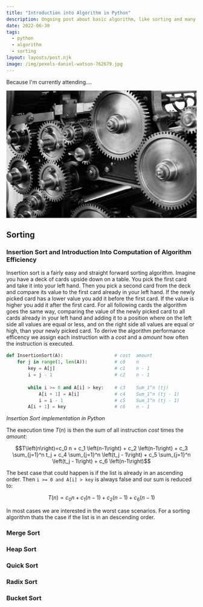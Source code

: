 ```yaml
---
title: "Introduction into Algorithm in Python"
description: Ongoing post about basic algorithm, like sorting and many more, in python.
date: 2022-06-30
tags:
  - python
  - algorithm
  - sorting
layout: layouts/post.njk
image: /img/pexels-daniel-watson-762679.jpg
---
```


Because I'm currently attending....

![Hero Image: Gearbox, Foto von Pixabay von Pexels](/img/pexels-pixabay-159298.jpg)

## Sorting

### Insertion Sort and Introduction Into Computation of Algorithm Efficiency

Insertion sort is a fairly easy and straight forward sorting algorithm. Imagine you have a deck of cards upside down on a table. You pick the first card and take it into your left hand. Then you pick a second card from the deck and compare its value to the first card already in your left hand. If the newly picked card has a lower value you add it before the first card. If the value is higher you add it after the first card. For all following cards the algorithm goes the same way, comparing the value of the newly picked card to all cards already in your left hand and adding it to a position where on the left side all values are equal or less, and on the right side all values are equal or high, than your newly picked card. To derive the algorithm performance efficency we assign each instruction with a *cost* and a *amount* how often the instruction is executed.

```python
def InsertionSort(A):                   # cost  amount
    for j in range(1, len(A)):          # c0    n
        key = A[j]                      # c1    n - 1
        i = j - 1                       # c2    n - 1

        while i >= 0 and A[i] > key:    # c3    Sum_1^n (tj)
            A[i + 1] = A[i]             # c4    Sum_1^n (tj - 1)
            i = i - 1                   # c5    Sum_1^n (tj - 1)
        A[i + 1] = key                  # c6    n - 1
```
*Insertion Sort implementation in Python*

The execution time $T\left(n\right)$ is then the sum of all instruction *cost* times the *amount*:

$$T\left(n\right)=c_0 n + c_1 \left(n-1\right) + c_2 \left(n-1\right) + c_3 \sum_{j=1}^n t_j +  c_4 \sum_{j=1}^n \left(t_j - 1\right) + c_5 \sum_{j=1}^n \left(t_j - 1\right) + c_6 \left(n-1\right)$$

The best case that could happen is if the list is already in an ascending order. Then `i >= 0 and A[i] > key` is always false and our sum is reduced to:

$$T\left(n\right)=c_0 n + c_1 \left(n-1\right) + c_2 \left(n-1\right) + c_6 \left(n-1\right)$$

In most cases we are interested in the worst case scenarios. For a sorting algorithm thats the case if the list is in an descending order.


### Merge Sort

### Heap Sort

### Quick Sort

### Radix Sort

### Bucket Sort
